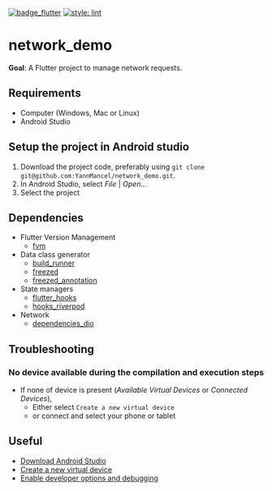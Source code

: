 [![badge_flutter]][link_flutter_release]
[![style: lint](https://img.shields.io/badge/style-lint-4BC0F5.svg)](https://pub.dev/packages/lint)

# network_demo
**Goal**: A Flutter project to manage network requests.

## Requirements
* Computer (Windows, Mac or Linux)
* Android Studio

## Setup the project in Android studio
1. Download the project code, preferably using `git clone git@github.com:YannMancel/network_demo.git`.
2. In Android Studio, select *File* | *Open...*
3. Select the project

## Dependencies
* Flutter Version Management
  * [fvm][dependencies_fvm]
* Data class generator
  * [build_runner][dependencies_build_runner]
  * [freezed][dependencies_freezed]
  * [freezed_annotation][dependencies_freezed_annotation]
* State managers
  * [flutter_hooks][dependencies_flutter_hooks]
  * [hooks_riverpod][dependencies_hooks_riverpod]
* Network
  * [dependencies_dio]

## Troubleshooting

### No device available during the compilation and execution steps
* If none of device is present (*Available Virtual Devices* or *Connected Devices*),
  * Either select `Create a new virtual device`
  * or connect and select your phone or tablet

## Useful
* [Download Android Studio][useful_android_studio]
* [Create a new virtual device][useful_virtual_device]
* [Enable developer options and debugging][useful_developer_options]

[badge_flutter]: https://img.shields.io/badge/flutter-v3.0.5-blue?logo=flutter
[link_flutter_release]: https://docs.flutter.dev/development/tools/sdk/releases
[dependencies_fvm]: https://fvm.app/
[dependencies_build_runner]: https://pub.dev/packages/build_runner
[dependencies_freezed]: https://pub.dev/packages/freezed
[dependencies_freezed_annotation]: https://pub.dev/packages/freezed_annotation
[dependencies_flutter_hooks]: https://pub.dev/packages/flutter_hooks
[dependencies_hooks_riverpod]: https://pub.dev/packages/hooks_riverpod
[dependencies_dio]: https://pub.dev/packages/dio
[useful_android_studio]: https://developer.android.com/studio
[useful_virtual_device]: https://developer.android.com/studio/run/managing-avds.html
[useful_developer_options]: https://developer.android.com/studio/debug/dev-options.html#enable
